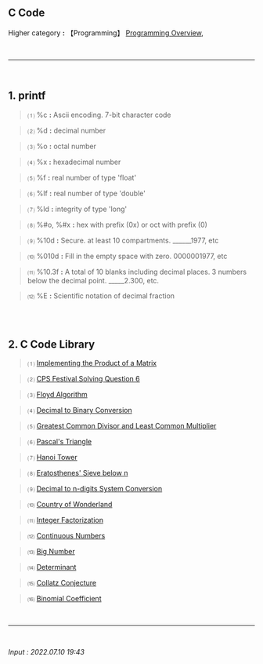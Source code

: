 ## **C Code**

Higher category **:** 【Programming】 [Programming Overview](https://jb243.github.io/pages/788), 

<br>

---

<br>

## **1. printf**

> ⑴ %c **:** Ascii encoding. 7-bit character code

> ⑵ %d **:** decimal number

> ⑶ %o **:** octal number

> ⑷ %x **:** hexadecimal number

> ⑸ %f **:** real number of type 'float'

> ⑹ %lf **:** real number of type 'double'

> ⑺ %ld **:** integrity of type 'long'

> ⑻ %#o, %#x **:** hex with prefix (0x) or oct with prefix (0)

> ⑼ %10d **:** Secure. at least 10 compartments. \_\_\_\_\_\_1977, etc

> ⑽ %010d **:** Fill in the empty space with zero. 0000001977, etc

> ⑾ %10.3f **:** A total of 10 blanks including decimal places. 3 numbers below the decimal point. \_\_\_\_\_2.300, etc.

> ⑿ %E **:** Scientific notation of decimal fraction

<br>

<br>

## **2\. C Code Library**

> ⑴ [Implementing the Product of a Matrix](https://jb243.github.io/pages/62)

> ⑵ [CPS Festival Solving Question 6](https://jb243.github.io/pages/60)

> ⑶ [Floyd Algorithm](https://jb243.github.io/pages/61)

> ⑷ [Decimal to Binary Conversion](https://jb243.github.io/pages/49)

> ⑸ [Greatest Common Divisor and Least Common Multiplier](https://jb243.github.io/pages/50)

> ⑹ [Pascal's Triangle](https://jb243.github.io/pages/51)

> ⑺ [Hanoi Tower](https://jb243.github.io/pages/52)

> ⑻ [Eratosthenes' Sieve below n](https://jb243.github.io/pages/53)

> ⑼ [Decimal to n-digits System Conversion](https://jb243.github.io/pages/55)

> ⑽ [Country of Wonderland](https://jb243.github.io/pages/56)

> ⑾ [Integer Factorization](https://jb243.github.io/pages/57)

> ⑿ [Continuous Numbers](https://jb243.github.io/pages/58)

> ⒀ [Big Number](https://jb243.github.io/pages/59)

> ⒁ [Determinant](https://jb243.github.io/pages/63)

> ⒂ [Collatz Conjecture](https://jb243.github.io/pages/91)

> ⒃ [Binomial Coefficient](https://jb243.github.io/pages/92)

<br>

---

<br>

*Input : 2022.07.10 19:43*

